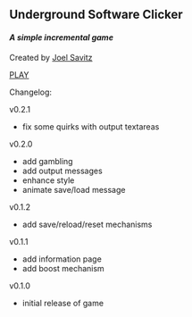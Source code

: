 ## Underground Software Clicker

#### _A simple incremental game_

Created by [Joel Savitz](https://joelsavitz.com)

[PLAY](/)

Changelog:

v0.2.1

* fix some quirks with output textareas

v0.2.0

* add gambling
* add output messages
* enhance style
* animate save/load message

v0.1.2

* add save/reload/reset mechanisms

v0.1.1

* add information page
* add boost mechanism

v0.1.0

* initial release of game
